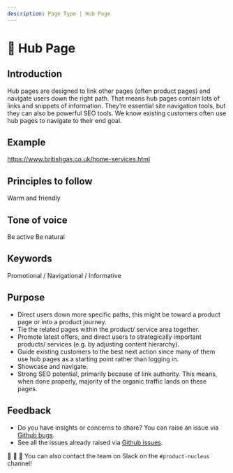 ```yaml
---
description: Page Type | Hub Page
---
```


# 📕 Hub Page 

## Introduction

Hub pages are designed to link other pages (often product pages) and navigate users down the right path. That means hub pages contain lots of links and snippets of information. They’re essential site navigation tools, but they can also be powerful SEO tools. We know existing customers often use hub pages to navigate to their end goal. 

## Example

https://www.britishgas.co.uk/home-services.html 

## Principles to follow

Warm and friendly

## Tone of voice

Be active Be natural

## Keywords

Promotional / Navigational / Informative

## Purpose

- Direct users down more specific paths, this might be toward a product page or into a product journey.
- Tie the related pages within the product/ service area together.
- Promote latest offers, and direct users to strategically important products/ services (e.g. by adjusting content hierarchy). 
- Guide existing customers to the best next action since many of them use hub pages as a starting point rather than logging in.
- Showcase and navigate. 
- Strong SEO potential, primarily because of link authority. This means, when done properly, majority of the organic traffic lands on these pages.

## Feedback

* Do you have insights or concerns to share? You can raise an issue via [Github bugs](https://github.com/ConnectedHomes/nucleus/issues/new?assignees=&labels=Bug&template=a--bug-report.md&title=[bug]%20[ns-accordion]).
* See all the issues already raised via [Github issues](https://github.com/connectedHomes/nucleus/issues?utf8=%E2%9C%93&q=is%3Aopen+is%3Aissue+label%3ABug+[ns-accordion]).

💩 🎉 🦄 You can also contact the team on Slack on the `#product-nucleus` channel!
